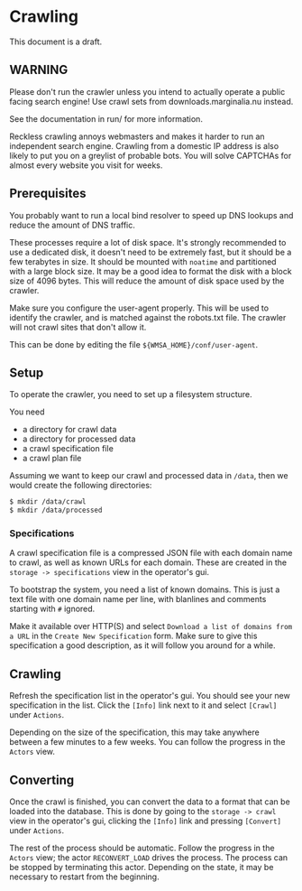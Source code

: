 # Crawling

This document is a draft.

## WARNING
Please don't run the crawler unless you intend to actually operate a public
facing search engine!  Use crawl sets from downloads.marginalia.nu instead.

See the documentation in run/ for more information.

Reckless crawling annoys webmasters and makes it harder to run an independent search engine. 
Crawling from a domestic IP address is also likely to put you on a greylist
of probable bots.  You will solve CAPTCHAs for almost every website you visit
for weeks.

## Prerequisites

You probably want to run a local bind resolver to speed up DNS lookups and reduce the amount of
DNS traffic. 

These processes require a lot of disk space.  It's strongly recommended to use a dedicated disk,
it doesn't need to be extremely fast, but it should be a few terabytes in size.  It should be mounted
with `noatime` and partitioned with a large block size.  It may be a good idea to format the disk with 
a block size of 4096 bytes.  This will reduce the amount of disk space used by the crawler.

Make sure you configure the user-agent properly.  This will be used to identify the crawler,
and is matched against the robots.txt file.  The crawler will not crawl sites that don't allow it.

This can be done by editing the file `${WMSA_HOME}/conf/user-agent`.

## Setup

To operate the crawler, you need to set up a filesystem structure.

You need 

* a directory for crawl data 
* a directory for processed data
* a crawl specification file
* a crawl plan file

Assuming we want to keep our crawl and processed data in
`/data`, then we would create the following directories:

```bash
$ mkdir /data/crawl
$ mkdir /data/processed
```

### Specifications

A crawl specification file is a compressed JSON file with each domain name to crawl, as well as
known URLs for each domain.  These are created in the `storage -> specifications` view in the operator's gui.

To bootstrap the system, you need a list of known domains.  This is just a text file with one domain name per line,
with blanlines and comments starting with `#` ignored.

Make it available over HTTP(S) and select `Download a list of domains from a URL` in the `Create New Specification`
form.  Make sure to give this specification a good description, as it will follow you around for  a while.

## Crawling

Refresh the specification list in the operator's gui.  You should see your new specification in the list.
Click the `[Info]` link next to it and select `[Crawl]` under `Actions`.

Depending on the size of the specification, this may take anywhere between a few minutes to a few weeks. 
You can follow the progress in the `Actors` view.

## Converting

Once the crawl is finished, you can convert the data to a format that can be loaded into the database.
This is done by going to the `storage -> crawl` view in the operator's gui, clicking the `[Info]` link
and pressing `[Convert]` under `Actions`.

The rest of the process should be automatic.  Follow the progress in the `Actors` view; the actor
`RECONVERT_LOAD` drives the process.  The process can be stopped by terminating this actor.  Depending on the
state, it may be necessary to restart from the beginning.  